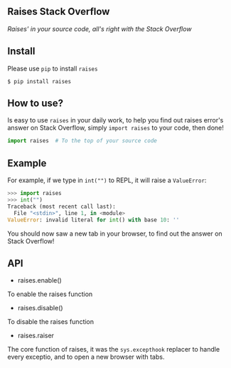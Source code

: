 Raises Stack Overflow
--------------------

*Raises' in your source code, all's right with the Stack Overflow*


Install
-------

Please use `pip` to install `raises`

```
$ pip install raises
```


How to use?
-----------

Is easy to use `raises` in your daily work, to help you find out raises error's
answer on Stack Overflow, simply `import raises` to your code, then done!

```python
import raises  # To the top of your source code
```

Example
-------

For example, if we type in `int("")` to REPL, it will raise a `ValueError`:

```python
>>> import raises
>>> int("")
Traceback (most recent call last):
  File "<stdin>", line 1, in <module>
ValueError: invalid literal for int() with base 10: ''
```

You should now saw a new tab in your browser, to find out the answer on
Stack Overflow!


API
---

* raises.enable()

To enable the raises function

* raises.disable()

To disable the raises function

* raises.raiser

The core function of raises, it was the `sys.excepthook` replacer to handle
every exceptio, and to open a new browser with tabs.
